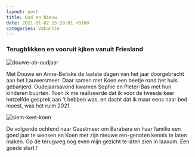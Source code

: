 ```yaml
---
layout: post
title: Oud en Nieuw
date: 2021-01-02 15:28:01 +0100
categories: Vakantie
---
```


### Terugblikken en vooruit kjken vanuit Friesland

![douwe-ab-oudjaar](https://prisse.net/douwe-ab-oudjaar.jpg)

Met Douwe en Anne-Beitske de laatste dagen van het jaar doorgebracht aan het Lauwersmeer. Daar samen met Koen een beetje rond het huis gebanjerd. Oudejaarsavond kwamen Sophie en Pieter-Bas met hun kinderen buurten. Toen ik me realiseerde dat ik voor de tweede keer hetzelfde gesprek aan 't hebben was, en dacht dat ik maar eens naar bed moest, was het ruim 2021.

![siem-keet-koen](https://prisse.net/siem-keet-koen.jpg)

De volgende ochtend naar Gaastmeer om Barabara en haar familie een goed jaar te wensen en Koen met zijn nieuwe ren-genoten kennis te laten maken. Op de terugweg nog even mijn gezicht te laten zien in laaxum. Een goede start !
